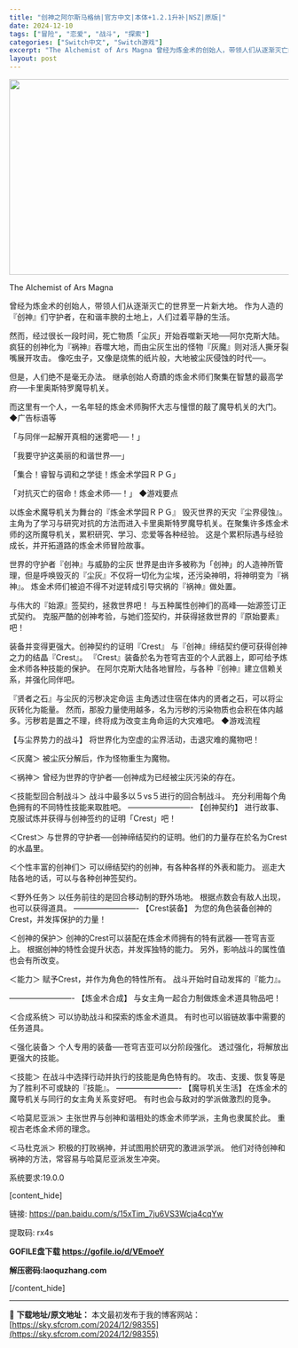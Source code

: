 ```yaml
---
title: "创神之阿尔斯马格纳|官方中文|本体+1.2.1升补|NSZ|原版|"
date: 2024-12-10
tags: ["冒险", "恋爱", "战斗", "探索"]
categories: ["Switch中文", "Switch游戏"]
excerpt: "The Alchemist of Ars Magna 曾经为炼金术的创始人，带领人们从逐渐灭亡的世界至一片新大地。 作为人造的『创神』们守护者，在和谐丰腴的土地上，人们过着平静的生活。 然而，经过很长一段时间，死亡物质「尘灰」开始吞噬新天地──阿尔克斯大陆。 疯狂的创神化为『祸神』吞噬大地，而由尘灰&hellip;"
layout: post
---
```


<img class="aligncenter size-full wp-image-98347" src="https://sky.sfcrom.com/wp-content/uploads/2024/12/2024121009244922.webp" alt="" width="616" height="353" />

The Alchemist of Ars Magna

曾经为炼金术的创始人，带领人们从逐渐灭亡的世界至一片新大地。
作为人造的『创神』们守护者，在和谐丰腴的土地上，人们过着平静的生活。

然而，经过很长一段时间，死亡物质「尘灰」开始吞噬新天地──阿尔克斯大陆。
疯狂的创神化为『祸神』吞噬大地，而由尘灰生出的怪物『灰魔』则对活人撕牙裂嘴展开攻击。
像吃虫子，又像是烧焦的纸片般，大地被尘灰侵蚀的时代──。

但是，人们绝不是毫无办法。
继承创始人奇蹟的炼金术师们聚集在智慧的最高学府──卡里奥斯特罗魔导机关。

而这里有一个人，一名年轻的炼金术师胸怀大志与憧憬的敲了魔导机关的大门。
◆广告标语等

「与同伴一起解开真相的迷雾吧──！」

「我要守护这美丽的和谐世界──」

「集合！睿智与调和之学徒！炼金术学园ＲＰＧ」

「对抗灭亡的宿命！炼金术师──！」
◆游戏要点

以炼金术魔导机关为舞台的『炼金术学园ＲＰＧ』
毁灭世界的天灾『尘界侵蚀』。
主角为了学习与研究对抗的方法而进入卡里奥斯特罗魔导机关。在聚集许多炼金术师的这所魔导机关，累积研究、学习、恋爱等各种经验。
这是个累积际遇与经验成长，并开拓道路的炼金术师冒险故事。

世界的守护者『创神』与威胁的尘灰
世界是由许多被称为「创神」的人造神所管理，但是呼唤毁灭的『尘灰』不仅将一切化为尘埃，还污染神明，将神明变为『祸神』。
炼金术师们被迫不得不对逆转成引导灾祸的『祸神』做处置。

与伟大的『始源』签契约，拯救世界吧！
与五种属性创神们的高峰──始源签订正式契约。
克服严酷的创神考验，与她们签契约，并获得拯救世界的『原始要素』吧！

装备并变得更强大。创神契约的证明『Crest』
与『创神』缔结契约便可获得创神之力的结晶『Crest』。
『Crest』装备於名为苍穹吉亚的个人武器上，即可给予炼金术师各种技能的保护。
在阿尔克斯大陆各地冒险，与各种『创神』建立信赖关系，并强化同伴吧。

『贤者之石』与尘灰的污秽决定命运
主角透过住宿在体内的贤者之石，可以将尘灰转化为能量。
然而，那股力量使用越多，名为污秽的污染物质也会积在体内越多。污秽若是置之不理，终将成为改变主角命运的大灾难吧。
◆游戏流程

【与尘界势力的战斗】
将世界化为空虚的尘界活动，击退灾难的魔物吧！

＜灰魔＞
被尘灰分解后，作为怪物重生为魔物。

＜祸神＞
曾经为世界的守护者──创神成为已经被尘灰污染的存在。

＜技能型回合制战斗＞
战斗中最多以５vs５进行的回合制战斗。
充分利用每个角色拥有的不同特性技能来取胜吧。
————————-
【创神契约】
进行故事、克服试炼并获得与创神签约的证明「Crest」吧！

＜Crest＞
与世界的守护者──创神缔结契约的证明。他们的力量存在於名为Crest的水晶里。

＜个性丰富的创神们＞
可以缔结契约的创神，有各种各样的外表和能力。
巡走大陆各地的话，可以与各种创神签契约。

＜野外任务＞
以任务前往的是回合移动制的野外场地。
根据点数会有敌人出现，也可以获得道具。
————————-
【Crest装备】
为您的角色装备创神的Crest，并发挥保护的力量！

＜创神的保护＞
创神的Crest可以装配在炼金术师拥有的特有武器──苍穹吉亚上。
根据创神的特性会提升状态，并发挥独特的能力。
另外，影响战斗的属性值也会有所改变。

＜能力＞
赋予Crest，并作为角色的特性所有。
战斗开始时自动发挥的『能力』。

————————-
【炼金术合成】
与女主角一起合力制做炼金术道具物品吧！

＜合成系统＞
可以协助战斗和探索的炼金术道具。
有时也可以锻链故事中需要的任务道具。

＜强化装备＞
个人专用的装备──苍穹吉亚可以分阶段强化。
透过强化，将解放出更强大的技能。

＜技能＞
在战斗中选择行动并执行的技能是角色特有的。
攻击、支援、恢复等是为了胜利不可或缺的『技能』。
————————-
【魔导机关生活】
在炼金术的魔导机关与同行的女主角关系变好吧。
有时也会与敌对的学派做激烈的竞争。

＜哈莫尼亚派＞
主张世界与创神和谐相处的炼金术师学派，主角也隶属於此。
重视古老炼金术师的理念。

＜马杜克派＞
积极的打败祸神，并试图用於研究的激进派学派。
他们对待创神和祸神的方法，常容易与哈莫尼亚派发生冲突。

系统要求:19.0.0

[content_hide]


链接: <a href="https://pan.baidu.com/s/15xTim_7ju6VS3Wcja4cqYw">https://pan.baidu.com/s/15xTim_7ju6VS3Wcja4cqYw</a>

提取码: rx4s

<strong>GOFILE</strong><strong>盘下载</strong><strong> https://gofile.io/d/VEmoeY
</strong>

<strong>解压密码:laoquzhang.com</strong>

</div>
[/content_hide]

---
📖 **下载地址/原文地址：** 本文最初发布于我的博客网站：[https://sky.sfcrom.com/2024/12/98355](https://sky.sfcrom.com/2024/12/98355)
